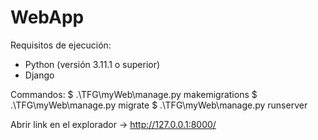 # WebApp
Requisitos de ejecución:
- Python (versión 3.11.1 o superior)
- Django

Commandos:
$ .\TFG\myWeb\manage.py makemigrations
$ .\TFG\myWeb\manage.py migrate
$ .\TFG\myWeb\manage.py runserver

Abrir link en el explorador -> http://127.0.0.1:8000/